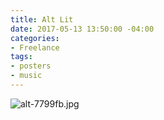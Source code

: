 ```yaml
---
title: Alt Lit
date: 2017-05-13 13:50:00 -04:00
categories:
- Freelance
tags:
- posters
- music
---
```


![alt-7799fb.jpg](/uploads/alt-7799fb.jpg)